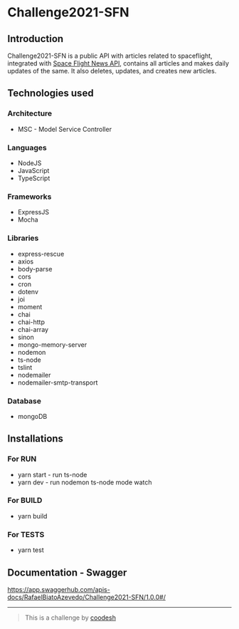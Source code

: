 # Challenge2021-SFN


## Introduction

Challenge2021-SFN is a public API with articles related to spaceflight, integrated with [Space Flight News API](https://api.spaceflightnewsapi.net/v3/documentation), contains all articles and makes daily updates of the same. It also deletes, updates, and creates new articles.

## Technologies used

### Architecture

- MSC - Model Service Controller

### Languages

- NodeJS
- JavaScript
- TypeScript

### Frameworks

- ExpressJS
- Mocha


### Libraries

- express-rescue
- axios
- body-parse
- cors
- cron
- dotenv
- joi
- moment
- chai
- chai-http
- chai-array
- sinon
- mongo-memory-server
- nodemon
- ts-node
- tslint
- nodemailer
- nodemailer-smtp-transport

### Database

- mongoDB

## Installations

### For RUN

- yarn start - run ts-node
- yarn dev - run nodemon ts-node mode watch

### For BUILD

- yarn build

### For TESTS

- yarn test

## Documentation - Swagger

https://app.swaggerhub.com/apis-docs/RafaelBiatoAzevedo/Challenge2021-SFN/1.0.0#/


----------

> This is a challenge by [coodesh](https://coodesh.com/)
